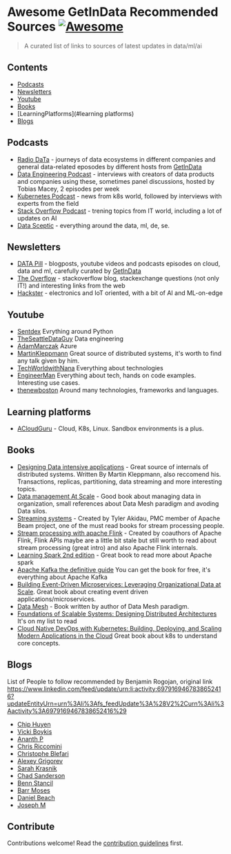 # Awesome GetInData Recommended Sources [![Awesome](https://awesome.re/badge.svg)](https://awesome.re)

> A curated list of links to sources of latest updates in data/ml/ai


## Contents

- [Podcasts](#podcasts)
- [Newsletters](#newsletters)
- [Youtube](#youtube)
- [Books](#books)
- [LearningPlatforms](#learning platforms)
- [Blogs](#blogs)


## Podcasts

- [Radio DaTa](https://shows.acast.com/radio-data) - journeys of data ecosystems in different companies and general data-related eposodes by different hosts from [GetInData](https://getindata.com)
- [Data Engineering Podcast](https://www.dataengineeringpodcast.com/) - interviews with creators of data products and companies using these, sometimes panel discussions, hosted by Tobias Macey, 2 episodes per week
- [Kubernetes Podcast](https://kubernetespodcast.com/) - news from k8s world, followed by interviews with experts from the field
- [Stack Overflow Podcast](https://stackoverflow.blog/podcast/) - trening topics from IT world, including a lot of updates on AI
- [Data Sceptic](https://open.spotify.com/show/1BZN7H3ikovSejhwQTzNm4) - everything around the data, ml, de, se.

## Newsletters

- [DATA Pill](https://datapill.tech/) - blogposts, youtube videos and podcasts episodes on cloud, data and ml, carefully curated by [GetInData](https://getindata.com)
- [The Overflow](https://stackoverflow.blog/newsletter/) - stackoverflow blog, stackexchange questions (not only IT!) and interesting links from the web
- [Hackster](https://www.hackster.io/newsletter/sign_up) - electronics and IoT oriented, with a bit of AI and ML-on-edge

## Youtube
- [Sentdex](https://www.youtube.com/channel/UCfzlCWGWYyIQ0aLC5w48gBQ) Evrything around Python
- [TheSeattleDataGuy](https://www.youtube.com/c/SeattleDataGuy?app=desktop) Data engineering
- [AdamMarczak](https://www.youtube.com/c/Azure4Everyone) Azure
- [MartinKleppmann](https://www.youtube.com/channel/UClB4KPy5LkJj1t3SgYVtMOQ) Great source of distributed systems, it's worth to find any talk given by him.
- [TechWorldwithNana](https://www.youtube.com/c/TechWorldwithNana) Everything about technologies
- [EngineerMan](https://www.youtube.com/c/EngineerMan) Everything about tech, hands on code examples. Interesting use cases.
- [thenewboston](https://www.youtube.com/user/thenewboston) Around many technologies, frameworks and languages.


## Learning platforms
- [ACloudGuru](https://acloudguru.com/) - Cloud, K8s, Linux. Sandbox environments is a plus.

## Books
- [Designing Data intensive applications](https://www.amazon.pl/Designing-Data-Intensive-Applications-Reliable-Maintainable/dp/1449373321) - Great source of internals of distributed systems. Written By Martin Kleppmann, also reccomend his. Transactions, replicas, partitioning, data streaming and more interesting topics.
- [Data management At Scale](https://www.amazon.pl/Data-Management-Scale-Enterprise-Architecture/dp/149205478X) - Good book about managing data in organization, small references about Data Mesh paradigm and avoding Data silos.
- [Streaming systems](https://www.amazon.pl/Streaming-Systems-Where-Large-Scale-Processing/dp/1491983876) - Created by Tyler Akidau, PMC member of Apache Beam project, one of the must read books for stream processing people.
- [Stream processing with apache Flink](https://www.amazon.pl/Stream-Processing-Apache-Flink-Implementation/dp/149197429X) - Created by coauthors of Apache Flink, Flink APIs maybe are a little bit stale but still worth to read about stream processing (great intro) and also Apache Flink internals.
- [Learning Spark 2nd edition](https://www.amazon.pl/Learning-Spark-Lightning-fast-Data-Analytics/dp/1492050040) - Great book to read more about Apache spark
- [Apache Kafka the definitive guide](https://www.confluent.io/resources/kafka-the-definitive-guide-v2/) You can get the book for free, it's everything about Apache Kafka
- [Building Event-Driven Microservices: Leveraging Organizational Data at Scale](https://www.amazon.pl/Building-Event-Driven-Microservices-Leveraging-Organizational/dp/1492057894). Great book about creating event driven applications/microservices.
- [Data Mesh](https://www.amazon.pl/Data-Mesh-Delivering-Data-Driven-Value/dp/1492092398) - Book written by author of Data Mesh paradigm. 
- [Foundations of Scalable Systems: Designing Distributed Architectures](https://www.amazon.pl/Foundations-Scalable-Systems-Distributed-Architectures/dp/1098106067) It's on my list to read
- [Cloud Native DevOps with Kubernetes: Building, Deploying, and Scaling Modern Applications in the Cloud](https://www.amazon.pl/Cloud-Native-DevOps-Kubernetes-Applications/dp/1098116828) Great book about k8s to understand core concepts.

## Blogs
List of People to follow recommended by Benjamin Rogojan, original link https://www.linkedin.com/feed/update/urn:li:activity:6979169467838652416?updateEntityUrn=urn%3Ali%3Afs_feedUpdate%3A%28V2%2Curn%3Ali%3Aactivity%3A6979169467838652416%29

- [Chip Huyen](https://huyenchip.com/blog/)
- [Vicki Boykis](https://vickiboykis.com/)
- [Ananth P](https://www.dataengineeringweekly.com/)
- [Chris Riccomini](https://cnr.sh/essays/)
- [Christophe Blefari](https://www.blef.fr/author/christopheblefari/)
- [Alexey Grigorev](https://datatalks.club/)
- [Sarah Krasnik](https://sarahsnewsletter.substack.com/)
- [Chad Sanderson](https://dataproducts.substack.com/)
- [Benn Stancil](https://benn.substack.com/)
- [Barr Moses](https://barrmoses.medium.com/)
- [Daniel Beach](https://www.confessionsofadataguy.com/)
- [Joseph M](https://www.startdataengineering.com/)

## Contribute

Contributions welcome! Read the [contribution guidelines](contributing.md) first.
